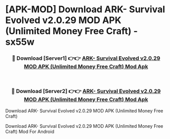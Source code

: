 # [APK-MOD] Download ARK- Survival Evolved v2.0.29 MOD APK (Unlimited Money Free Craft) - sx55w


<div align="center">
<h3>🔴 Download [Server1] 👉👉 <a href="https://apk-comot.site?title=ARK-_Survival_Evolved_v2.0.29_MOD_APK_(Unlimited_Money_Free_Craft)">ARK- Survival Evolved v2.0.29 MOD APK (Unlimited Money Free Craft) Mod Apk</a></h3><br>
<h3>🔴 Download [Server2] 👉👉 <a href="https://apk-comot.site?title=ARK-_Survival_Evolved_v2.0.29_MOD_APK_(Unlimited_Money_Free_Craft)">ARK- Survival Evolved v2.0.29 MOD APK (Unlimited Money Free Craft) Mod Apk</a></h3>
</div>



Download ARK- Survival Evolved v2.0.29 MOD APK (Unlimited Money Free Craft) 

Download ARK- Survival Evolved v2.0.29 MOD APK (Unlimited Money Free Craft) Mod For Android